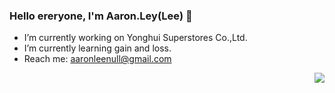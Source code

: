 ### Hello ereryone, I'm Aaron.Ley(Lee) 👋
- I’m currently working on Yonghui Superstores Co.,Ltd.
- I’m currently learning gain and loss.
- Reach me: aaronleenull@gmail.com


<img align="right" src="https://github-readme-stats.vercel.app/api?username=Aaron-Ley&show_icons=true&icon_color=ff0000&text_color=800080&bg_color=AFEEEE&hide_title=true&hide=contribs" />





<!--
**Aaron-Ley/Aaron-Ley** is a ✨ _special_ ✨ repository because its `README.md` (this file) appears on your GitHub profile.

Here are some ideas to get you started:

- 🔭 I’m currently working on ...
- 🌱 I’m currently learning ...
- 👯 I’m looking to collaborate on ...
- 🤔 I’m looking for help with ...
- 💬 Ask me about ...
- 📫 How to reach me: ...
- 😄 Pronouns: ...
- ⚡ Fun fact: ...
-->
